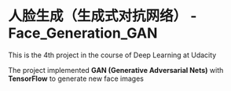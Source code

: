 # 人脸生成（生成式对抗网络） - Face_Generation_GAN

This is the 4th project in the course of Deep Learning at Udacity

The project implemented **GAN (Generative Adversarial Nets)** with **TensorFlow** to generate new face images 
